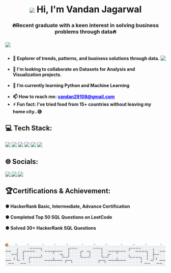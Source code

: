 <h1 align="center">
    <img src="https://user-images.githubusercontent.com/74038190/214644152-52f47eb3-5e31-4f47-8758-05c9468d5596.gif" height="35" style="vertical-align: middle;" />
  Hi, I'm Vandan Jagarwal
</h1>

###



<h3 align="center">🔥Recent graduate with a keen interest in solving business problems through data🔥</h3>


###




###



<div align="left">
  <img src="https://visitor-badge.laobi.icu/badge?page_id=VandanJagarwal.VandanJagarwal&left_color=brown&right_color=royalblue&left_text=Profile%20views"  />
</div>

###

<img align="right" height="200" src="https://user-images.githubusercontent.com/74038190/212749171-b84692a8-2b04-4e3b-93ca-ac14705da224.gif"  />

###

<ul align="left">
  <li><b>🎯 Explorer of trends, patterns, and business solutions through data.</b></li><br>
  <li><b>🤝 I'm looking to collaborate on Datasets for Analysis and Visualization projects.</b></li><br>
  <li><b>🌱 I’m currently learning Python and Machine Learning</b></li><br>
  <li><b>📫 How to reach me: <a href="mailto:vandan29108@gmail.com" style="color:blue; text-decoration:underline;">vandan29108@gmail.com</a></b></li>
  <li><b>⚡ Fun fact: I’ve tried food from 15+ countries without leaving my home city..😅</b></li>
</ul>



###



<h2 align="left">💻 Tech Stack:</h2>

###



<div align="left">
<img src="https://img.shields.io/badge/Python-3776AB?logo=python&logoColor=white&style=for-the-badge" height="30"/>
<img src="https://img.shields.io/badge/NumPy-013243?logo=numpy&logoColor=white&style=for-the-badge" height="30"/>
<img src="https://img.shields.io/badge/Pandas-150458?logo=pandas&logoColor=white&style=for-the-badge" height="30"/>
<img src="https://img.shields.io/badge/MySQL-4479A1?logo=mysql&logoColor=white&style=for-the-badge" height="30"/>
<img src="https://img.shields.io/badge/Power%20BI-F2C811?logo=powerbi&logoColor=black&style=for-the-badge" height="30"/>
<img src="https://img.shields.io/badge/Excel-217346?logo=microsoft-excel&logoColor=white&style=for-the-badge" height="30"/>
</div>

###



<h2 align="left">🌐 Socials:</h2>

<div align="left">
<!-- LinkedIn -->
<a href="https://www.linkedin.com/in/vandan29108/" target="_blank">
  <img src="https://img.shields.io/badge/LinkedIn-%230077B5?style=for-the-badge&logo=linkedin&logoColor=white" height="30" style="vertical-align:middle;" />
</a>

<!-- X -->
<a href="https://x.com/Vandan_Jagarwal" target="_blank">
  <img src="https://img.shields.io/badge/X-%23151717?style=for-the-badge&logo=x&logoColor=white" height="30" style="vertical-align:middle;" />
</a>

<!-- Portfolio -->
<a href="https://vandanjagarwal.github.io/AnalystVandan/" target="_blank">
  <img src="https://img.shields.io/badge/Portfolio-%23F2C811?style=for-the-badge&logo=vercel&logoColor=black" height="30" style="vertical-align:middle;" />
</a>
</div>


<h2 align="left">🏆Certifications & Achievement:</h2>
<h4 align="left">● HackerRank Basic, Intermediate, Advance Certification<br><br>● Completed Top 50 SQL Questions on LeetCode<br><br>● Solved 30+ HackerRank SQL Questions</h4>

###



<br clear="both">

<picture>
  <source media="(prefers-color-scheme: dark)" srcset="https://raw.githubusercontent.com/VandanJagarwal/VandanJagarwal/output/pacman-contribution-graph-dark.svg">
  <source media="(prefers-color-scheme: light)" srcset="https://raw.githubusercontent.com/VandanJagarwal/VandanJagarwal/output/pacman-contribution-graph.svg">
  <img alt="pacman contribution graph" src="https://raw.githubusercontent.com/VandanJagarwal/VandanJagarwal/output/pacman-contribution-graph.svg">
</picture>

###

